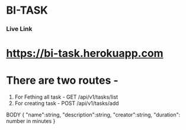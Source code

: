 # BI-TASK
### Live Link
# https://bi-task.herokuapp.com
# There are two routes - 
1. For Fething all task - 
  GET /api/v1/tasks/list
 2. For creating task - 
  POST /api/v1/tasks/add
  
  BODY {
    "name":string,
    "description":string,
    "creator":string,
    "duration": number in minutes
  }
